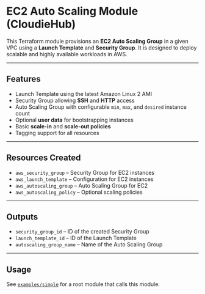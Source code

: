 # EC2 Auto Scaling Module (CloudieHub)

This Terraform module provisions an **EC2 Auto Scaling Group** in a given VPC using a **Launch Template** and **Security Group**. It is designed to deploy scalable and highly available workloads in AWS.

---

## Features

- Launch Template using the latest Amazon Linux 2 AMI  
- Security Group allowing **SSH** and **HTTP** access  
- Auto Scaling Group with configurable `min`, `max`, and `desired` instance count  
- Optional **user data** for bootstrapping instances  
- Basic **scale-in** and **scale-out policies**  
- Tagging support for all resources  

---

## Resources Created

- `aws_security_group` – Security Group for EC2 instances  
- `aws_launch_template` – Configuration for EC2 instances  
- `aws_autoscaling_group` – Auto Scaling Group for EC2  
- `aws_autoscaling_policy` – Optional scaling policies  

---

## Outputs

- `security_group_id` – ID of the created Security Group  
- `launch_template_id` – ID of the Launch Template  
- `autoscaling_group_name` – Name of the Auto Scaling Group  

---

## Usage

See [`examples/simple`](examples/simple) for a root module that calls this module.
